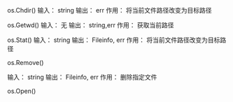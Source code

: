 os.Chdir()
输入： string
输出： err
作用： 将当前文件路径改变为目标路径

os.Getwd()
输入： 无
输出： string,err
作用： 获取当前路径

os.Stat()
输入： string
输出： Fileinfo, err
作用： 将当前文件路径改变为目标路径

os.Remove()

输入： string
输出： Fileinfo, err
作用： 删除指定文件



os.Open()

